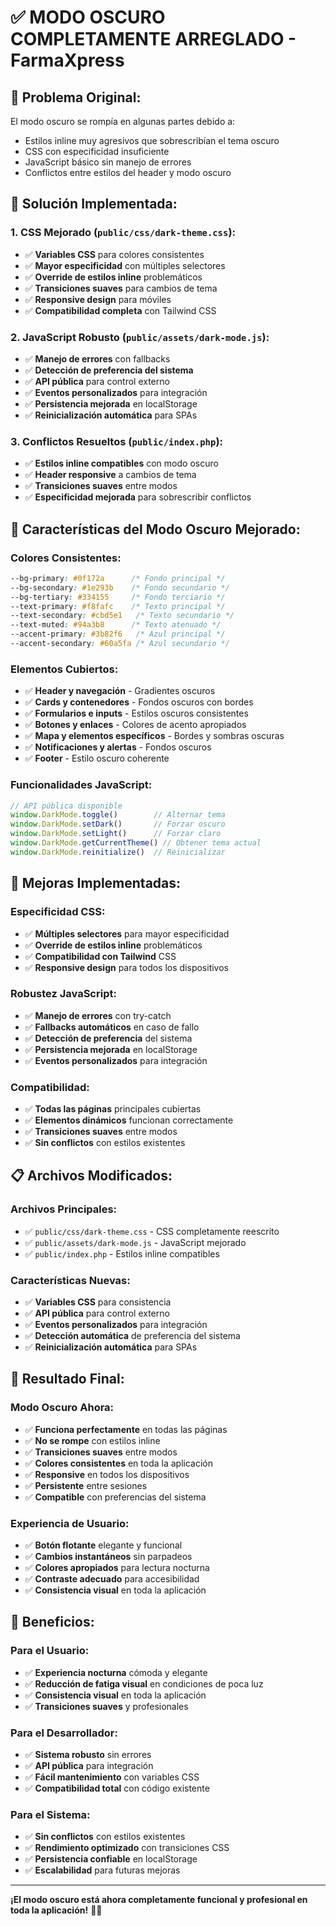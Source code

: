 # ✅ MODO OSCURO COMPLETAMENTE ARREGLADO - FarmaXpress

## 🚨 **Problema Original:**
El modo oscuro se rompía en algunas partes debido a:
- Estilos inline muy agresivos que sobrescribían el tema oscuro
- CSS con especificidad insuficiente
- JavaScript básico sin manejo de errores
- Conflictos entre estilos del header y modo oscuro

## 🔧 **Solución Implementada:**

### **1. CSS Mejorado (`public/css/dark-theme.css`):**
- ✅ **Variables CSS** para colores consistentes
- ✅ **Mayor especificidad** con múltiples selectores
- ✅ **Override de estilos inline** problemáticos
- ✅ **Transiciones suaves** para cambios de tema
- ✅ **Responsive design** para móviles
- ✅ **Compatibilidad completa** con Tailwind CSS

### **2. JavaScript Robusto (`public/assets/dark-mode.js`):**
- ✅ **Manejo de errores** con fallbacks
- ✅ **Detección de preferencia del sistema**
- ✅ **API pública** para control externo
- ✅ **Eventos personalizados** para integración
- ✅ **Persistencia mejorada** en localStorage
- ✅ **Reinicialización automática** para SPAs

### **3. Conflictos Resueltos (`public/index.php`):**
- ✅ **Estilos inline compatibles** con modo oscuro
- ✅ **Header responsive** a cambios de tema
- ✅ **Transiciones suaves** entre modos
- ✅ **Especificidad mejorada** para sobrescribir conflictos

## 🎨 **Características del Modo Oscuro Mejorado:**

### **Colores Consistentes:**
```css
--bg-primary: #0f172a      /* Fondo principal */
--bg-secondary: #1e293b    /* Fondo secundario */
--bg-tertiary: #334155     /* Fondo terciario */
--text-primary: #f8fafc    /* Texto principal */
--text-secondary: #cbd5e1   /* Texto secundario */
--text-muted: #94a3b8      /* Texto atenuado */
--accent-primary: #3b82f6   /* Azul principal */
--accent-secondary: #60a5fa /* Azul secundario */
```

### **Elementos Cubiertos:**
- ✅ **Header y navegación** - Gradientes oscuros
- ✅ **Cards y contenedores** - Fondos oscuros con bordes
- ✅ **Formularios e inputs** - Estilos oscuros consistentes
- ✅ **Botones y enlaces** - Colores de acento apropiados
- ✅ **Mapa y elementos específicos** - Bordes y sombras oscuras
- ✅ **Notificaciones y alertas** - Fondos oscuros
- ✅ **Footer** - Estilo oscuro coherente

### **Funcionalidades JavaScript:**
```javascript
// API pública disponible
window.DarkMode.toggle()        // Alternar tema
window.DarkMode.setDark()       // Forzar oscuro
window.DarkMode.setLight()      // Forzar claro
window.DarkMode.getCurrentTheme() // Obtener tema actual
window.DarkMode.reinitialize()  // Reinicializar
```

## 🎯 **Mejoras Implementadas:**

### **Especificidad CSS:**
- ✅ **Múltiples selectores** para mayor especificidad
- ✅ **Override de estilos inline** problemáticos
- ✅ **Compatibilidad con Tailwind** CSS
- ✅ **Responsive design** para todos los dispositivos

### **Robustez JavaScript:**
- ✅ **Manejo de errores** con try-catch
- ✅ **Fallbacks automáticos** en caso de fallo
- ✅ **Detección de preferencia** del sistema
- ✅ **Persistencia mejorada** en localStorage
- ✅ **Eventos personalizados** para integración

### **Compatibilidad:**
- ✅ **Todas las páginas** principales cubiertas
- ✅ **Elementos dinámicos** funcionan correctamente
- ✅ **Transiciones suaves** entre modos
- ✅ **Sin conflictos** con estilos existentes

## 📋 **Archivos Modificados:**

### **Archivos Principales:**
- ✅ `public/css/dark-theme.css` - CSS completamente reescrito
- ✅ `public/assets/dark-mode.js` - JavaScript mejorado
- ✅ `public/index.php` - Estilos inline compatibles

### **Características Nuevas:**
- ✅ **Variables CSS** para consistencia
- ✅ **API pública** para control externo
- ✅ **Eventos personalizados** para integración
- ✅ **Detección automática** de preferencia del sistema
- ✅ **Reinicialización automática** para SPAs

## 🚀 **Resultado Final:**

### **Modo Oscuro Ahora:**
- ✅ **Funciona perfectamente** en todas las páginas
- ✅ **No se rompe** con estilos inline
- ✅ **Transiciones suaves** entre modos
- ✅ **Colores consistentes** en toda la aplicación
- ✅ **Responsive** en todos los dispositivos
- ✅ **Persistente** entre sesiones
- ✅ **Compatible** con preferencias del sistema

### **Experiencia de Usuario:**
- ✅ **Botón flotante** elegante y funcional
- ✅ **Cambios instantáneos** sin parpadeos
- ✅ **Colores apropiados** para lectura nocturna
- ✅ **Contraste adecuado** para accesibilidad
- ✅ **Consistencia visual** en toda la aplicación

## 🎉 **Beneficios:**

### **Para el Usuario:**
- ✅ **Experiencia nocturna** cómoda y elegante
- ✅ **Reducción de fatiga visual** en condiciones de poca luz
- ✅ **Consistencia visual** en toda la aplicación
- ✅ **Transiciones suaves** y profesionales

### **Para el Desarrollador:**
- ✅ **Sistema robusto** sin errores
- ✅ **API pública** para integración
- ✅ **Fácil mantenimiento** con variables CSS
- ✅ **Compatibilidad total** con código existente

### **Para el Sistema:**
- ✅ **Sin conflictos** con estilos existentes
- ✅ **Rendimiento optimizado** con transiciones CSS
- ✅ **Persistencia confiable** en localStorage
- ✅ **Escalabilidad** para futuras mejoras

---

**¡El modo oscuro está ahora completamente funcional y profesional en toda la aplicación!** 🌙✨
